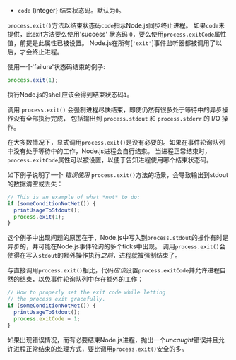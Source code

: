 <!-- YAML
added: v0.1.13
-->

* `code` {integer} 结束状态码。默认为`0`。

`process.exit()`方法以结束状态码`code`指示Node.js同步终止进程。
如果`code`未提供，此exit方法要么使用'success' 状态码 `0`，要么使用`process.exitCode`属性值，前提是此属性已被设置。
Node.js在所有[`'exit'`]事件监听器都被调用了以后，才会终止进程。

使用一个'failure'状态码结束的例子:

```js
process.exit(1);
```

执行Node.js的shell应该会得到结束状态码`1`。

调用 `process.exit()` 会强制进程尽快结束，即使仍然有很多处于等待中的异步操作没有全部执行完成，
包括输出到 `process.stdout` 和 `process.stderr` 的 I/O 操作。

在大多数情况下，显式调用`process.exit()`是没有必要的。如果在事件轮询队列中没有处于等待中的工作，Node.js进程会自行结束。
当进程正常结束时，`process.exitCode`属性可以被设置，以便于告知进程使用哪个结束状态码。

如下例子说明了一个 *错误使用* `process.exit()`方法的场景，会导致输出到stdout的数据清空或丢失：

```js
// This is an example of what *not* to do:
if (someConditionNotMet()) {
  printUsageToStdout();
  process.exit(1);
}
```

这个例子中出现问题的原因在于，Node.js中写入到`process.stdout`的操作有时是异步的，并可能在Node.js事件轮询的多个ticks中出现。
调用`process.exit()`会使得在写入`stdout`的额外操作执行*之前*，进程就被强制结束了。

与直接调用`process.exit()`相比，代码*应该*设置`process.exitCode`并允许进程自然的结束，以免事件轮询队列中存在额外的工作：

```js
// How to properly set the exit code while letting
// the process exit gracefully.
if (someConditionNotMet()) {
  printUsageToStdout();
  process.exitCode = 1;
}
```

如果出现错误情况，而有必要结束Node.js进程，抛出一个*uncaught*错误并且允许进程正常结束的处理方式，要比调用`process.exit()`安全的多。

